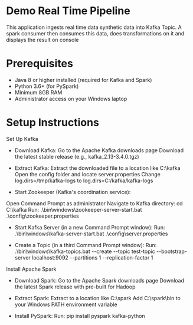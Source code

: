 # Demo Real Time Pipeline
This application ingests real time data synthetic data into Kafka Topic. A spark consumer then consumes this data, does transformations on it and displays the result
on console

# Prerequisites

* Java 8 or higher installed (required for Kafka and Spark)
* Python 3.6+ (for PySpark)
* Minimum 8GB RAM
* Administrator access on your Windows laptop

# Setup Instructions
Set Up Kafka

* Download Kafka:
Go to the Apache Kafka downloads page
Download the latest stable release (e.g., kafka_2.13-3.4.0.tgz)

* Extract Kafka:
Extract the downloaded file to a location like C:\kafka
Open the config folder and locate server.properties
Change log.dirs=/tmp/kafka-logs to log.dirs=C:/kafka/kafka-logs

* Start Zookeeper (Kafka's coordination service):

Open Command Prompt as administrator
Navigate to Kafka directory: cd C:\kafka
Run: .\bin\windows\zookeeper-server-start.bat .\config\zookeeper.properties

* Start Kafka Server (in a new Command Prompt window):
Run: .\bin\windows\kafka-server-start.bat .\config\server.properties

* Create a Topic (in a third Command Prompt window):
Run: .\bin\windows\kafka-topics.bat --create --topic test-topic --bootstrap-server localhost:9092 --partitions 1 --replication-factor 1

Install Apache Spark

* Download Spark:
Go to the Apache Spark downloads page
Download the latest Spark release with pre-built for Hadoop

* Extract Spark:
Extract to a location like C:\spark
Add C:\spark\bin to your Windows PATH environment variable

* Install PySpark:
Run: pip install pyspark kafka-python

